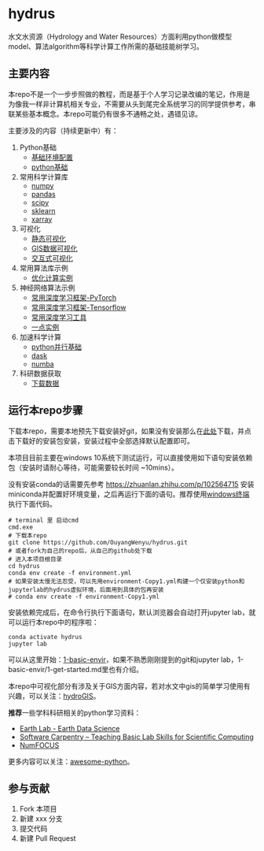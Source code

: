 # hydrus

水文水资源（Hydrology and Water Resources）方面利用python做模型model、算法algorithm等科学计算工作所需的基础技能树学习。

## 主要内容

本repo不是一个一步步照做的教程，而是基于个人学习记录改编的笔记，作用是为像我一样非计算机相关专业，不需要从头到尾完全系统学习的同学提供参考，串联某些基本概念。本repo可能仍有很多不通畅之处，遇错见谅。

主要涉及的内容（持续更新中）有：

1. Python基础
    - [基础环境配置](https://github.com/OuyangWenyu/hydrus/tree/master/1-basic-envir)
    - [python基础](https://github.com/OuyangWenyu/hydrus/tree/master/1-learn-python)
2. 常用科学计算库
    - [numpy](https://github.com/OuyangWenyu/hydrus/tree/master/2-numpy-examples)
    - [pandas](https://github.com/OuyangWenyu/hydrus/tree/master/2-pandas-examples)
    - [scipy](https://github.com/OuyangWenyu/hydrus/tree/master/2-scipy-example)
    - [sklearn](https://github.com/OuyangWenyu/hydrus/tree/master/2-sklearn-example)
    - [xarray](https://github.com/OuyangWenyu/hydrus/tree/master/2-xarray-example)
3. 可视化
    - [静态可视化](https://github.com/OuyangWenyu/hydrus/tree/master/3-basic-pyviz)
    - [GIS数据可视化](https://github.com/OuyangWenyu/hydrus/tree/master/3-gis-pyviz)
    - [交互式可视化](https://github.com/OuyangWenyu/hydrus/tree/master/3-interactive-pyviz)
4. 常用算法库示例
    - [优化计算实例](https://github.com/OuyangWenyu/hydrus/tree/master/4-optimization-example)
5. 神经网络算法示例
    - [常用深度学习框架-PyTorch](https://github.com/OuyangWenyu/hydrus/tree/master/5-basic-pytorch)
    - [常用深度学习框架-Tensorflow](https://github.com/OuyangWenyu/hydrus/tree/master/5-basic-tensorflow)
    - [常用深度学习工具](https://github.com/OuyangWenyu/hydrus/tree/master/5-dl-tools)
    - [一点实例](https://github.com/OuyangWenyu/hydrus/tree/master/5-nn-example)
6. 加速科学计算
    - [python并行基础](https://github.com/OuyangWenyu/hydrus/tree/master/6-basic-parallel)
    - [dask](https://github.com/OuyangWenyu/hydrus/tree/master/6-dask-example)
    - [numba](https://github.com/OuyangWenyu/hydrus/tree/master/6-numba-example)
7. 科研数据获取
    - [下载数据](https://github.com/OuyangWenyu/hydrus/tree/master/7-download-data)
    
## 运行本repo步骤

下载本repo，需要本地预先下载安装好git，如果没有安装那么在[此处](https://git-scm.com/downloads)下载，并点击下载好的安装包安装，安装过程中全部选择默认配置即可。

本项目目前主要在windows 10系统下测试运行，可以直接使用如下语句安装依赖包（安装时请耐心等待，可能需要较长时间 ~10mins）。

没有安装conda的话需要先参考 https://zhuanlan.zhihu.com/p/102564715 安装miniconda并配置好环境变量，之后再运行下面的语句。推荐使用[windows终端](https://docs.microsoft.com/zh-cn/windows/terminal/)执行下面代码。

```Shell
# terminal 里 启动cmd
cmd.exe
# 下载本repo
git clone https://github.com/OuyangWenyu/hydrus.git
# 或者fork为自己的repo后，从自己的github处下载
# 进入本项目根目录
cd hydrus
conda env create -f environment.yml
# 如果安装太慢无法忍受，可以先用environment-Copy1.yml构建一个仅安装python和jupyterlab的hydrus虚拟环境，后面用到具体的包再安装
# conda env create -f environment-Copy1.yml
```

安装依赖完成后，在命令行执行下面语句，默认浏览器会自动打开jupyter lab，就可以运行本repo中的程序啦：

```Shell
conda activate hydrus
jupyter lab
```

可以从这里开始：[1-basic-envir](https://github.com/OuyangWenyu/hydrus/blob/master/1-basic-envir)，如果不熟悉刚刚提到的git和jupyter lab，1-basic-envir/1-get-started.md里也有介绍。

本repo中可视化部分有涉及关于GIS方面内容，若对水文中gis的简单学习使用有兴趣，可以关注：[hydroGIS](https://github.com/OuyangWenyu/hydroGIS)。

**推荐**一些学科科研相关的python学习资料：

- [Earth Lab - Earth Data Science](https://www.earthdatascience.org/)
- [Software Carpentry – Teaching Basic Lab Skills for Scientific Computing](https://software-carpentry.org/lessons/index.html)
- [NumFOCUS](https://numfocus.org/)

更多内容可以关注：[awesome-python](https://github.com/vinta/awesome-python)。

## 参与贡献

1. Fork 本项目
2. 新建 xxx 分支
3. 提交代码
4. 新建 Pull Request
